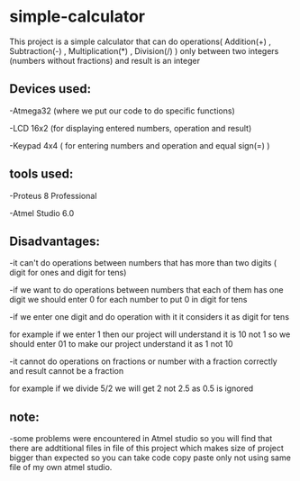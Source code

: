 # simple-calculator

This project is a simple calculator that can do operations( Addition(+) , Subtraction(-) , Multiplication(*) , Division(/) )
only between two integers (numbers without fractions) and result is an integer

## Devices used:

-Atmega32 (where we put our code to do specific functions)

-LCD 16x2 (for displaying entered numbers, operation and result)

-Keypad 4x4 ( for entering numbers and operation and equal sign(=) )


## tools used:
-Proteus 8 Professional

-Atmel Studio 6.0


## Disadvantages:
-it can't do operations between numbers that has more than two digits ( digit for ones and digit for tens)

-if we want to do operations between numbers that each of them has one digit we should enter 0 for each number to put 0 in digit for tens

-if we enter one digit and do operation with it it considers it as digit for tens

for example if we enter 1 then our project will understand it is 10 not 1
so we should enter 01 to make our project understand it as 1 not 10

-it cannot do operations on fractions or number with a fraction correctly and result cannot be a fraction

for example if we divide 5/2 we will get 2 not 2.5 as 0.5 is ignored

## note:
-some problems were encountered in Atmel studio so you will find that there are addtitional files in file of this project which makes size of project bigger than expected so you can take code copy paste only not using same file of my own atmel studio.

